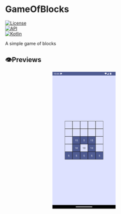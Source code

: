 
# GameOfBlocks
<a href="https://opensource.org/licenses/Apache-2.0"><img alt="License" src="https://img.shields.io/badge/License-Apache%202.0-blue.svg"/></a>  
<a href="https://android-arsenal.com/api?level=23"><img alt="API" src="https://img.shields.io/badge/API-23%2B-brightgreen.svg?style=flat"/></a>  
[![Kotlin](https://img.shields.io/badge/kotlin-1.7.10-blue.svg?logo=kotlin)](http://kotlinlang.org)

A simple game of blocks

## 👁️Previews
<p align="center">    
<img src="imgs/home.png" width="40%"/>    
</p>  
 